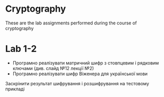 # Cryptography
These are the lab assignments performed during the course of cryptography
# Lab 1-2
- Програмно реалізувати матричний шифр  з  стовпцевим і рядковим ключами (див. слайд №12 лекції №2) 
- Програмно реалізувати  шифр Віженера для української мови

Заскрінити результат шифрування і розшифрування на тестовому прикладі